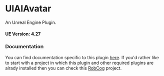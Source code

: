 # UIAIAvatar
An Unreal Engine Plugin. 

#### UE Version: 4.27

### Documentation
You can find documentation specific to this plugin [here](https://github.com/code-iai/UIAIAvatar/wiki). If you'd rather like to start with a project in which this plugin and other required plugins are alrady installed then you can check this [RobCog](https://github.com/code-iai/RobCoG) project. 
